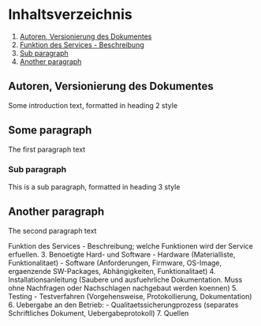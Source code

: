 # Inhaltsverzeichnis
1. [Autoren, Versionierung des Dokumentes](#autoren)
2. [Funktion des Services - Beschreibung](#funktion)
3. [Sub paragraph](#subparagraph1)
4. [Another paragraph](#paragraph2)

## Autoren, Versionierung des Dokumentes <a name="autoren"></a>
Some introduction text, formatted in heading 2 style

## Some paragraph <a name="funktion"></a>
The first paragraph text

### Sub paragraph <a name="subparagraph1"></a>
This is a sub paragraph, formatted in heading 3 style

## Another paragraph <a name="paragraph2"></a>
The second paragraph text

Funktion des Services - Beschreibung; welche Funktionen wird der Service erfuellen. 3. Benoetigte Hard- und Software - Hardware (Materialliste, Funktionalitaet) - Software (Anforderungen, Firmware, OS-Image, ergaenzende SW-Packages, Abhängigkeiten, Funktionalitaet) 4. Installationsanleitung (Saubere und ausfuehrliche Dokumentation. Muss ohne Nachfragen oder Nachschlagen nachgebaut werden koennen) 5. Testing - Testverfahren (Vorgehensweise, Protokollierung, Dokumentation) 6. Uebergabe an den Betrieb: - Qualitaetssicherungprozess (separates Schriftliches Dokument, Uebergabeprotokoll) 7. Quellen
<!--stackedit_data:
eyJoaXN0b3J5IjpbLTE5ODkzNjc1MiwtMTAzNzg1MzY4MywtOD
A0ODYyMTk3LDE5NTA1MDg3OTgsMzc1MTYyNTcyLDM5NjE4NDIw
NSwyMjQ5NjIwLC0yMDg4NzQ2NjEyLDkxMjE0NTIxMCwtMTMxMD
kyNTk4NSwtMTIxMDAwNDQxNCwyNTc4MDY5MjhdfQ==
-->